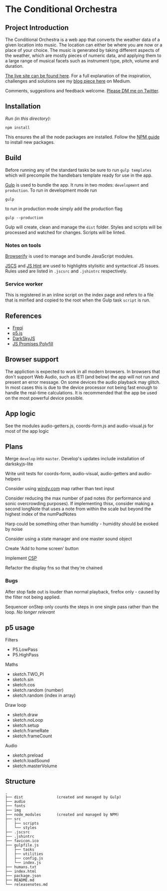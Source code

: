 # The Conditional Orchestra

## Project Introduction
The Conditional Orchestra is a web app that converts the weather data of a given location into music. The location can either be where you are now or a place of your choice. The music is generated by taking different aspects of the weather, which are mostly pieces of numeric data, and applying them to a large range of musical facets such as instrument type, pitch, volume and duration.

[The live site can be found here](https://theconditionalorchestra.com/). For a full explanation of the inspiration, challenges and solutions see my [blog piece here](https://medium.com/@pointbmusic/making-the-conditional-orchestra-df3149b17d23) on Medium.

Comments, suggestions and feedback welcome. [Please DM me on Twitter](https://twitter.com/pointbmusic).

## Installation

*Run (in this directory):*

  `npm install`

This ensures the all the node packages are installed. Follow the [NPM guide](https://docs.npmjs.com/cli/install) to install new packages.

## Build

Before running any of the standard tasks be sure to run `gulp templates` which will precompile the handlebars template ready for use in the app.

[Gulp](https://github.com/gulpjs/gulp/blob/master/docs/getting-started.md) is used to bundle the app. It runs in two modes: `development` and `production`. To run in development mode run 

`gulp`

to run in production mode simply add the production flag

`gulp --production`

Gulp will create, clean and manage the `dist` folder.
Styles and scripts will be processed and watched for changes. Scripts will be linted.

### Notes on tools

[Browserify](http://browserify.org/) is used to manage and bundle JavaScript modules.

[JSCS](http://jscs.info/rules.html) and [JS Hint](http://jshint.com/docs/options/) are used to highlights stylisitic and syntactical JS issues. Rules used are listed in `.jscsrc` and `.jshintrc` respectively.

### Service worker
This is registered in an inline script on the index page and refers to a file that is minfied and copied to the root when the Gulp task `script` is run.

## References

* [Freqi](https://www.npmjs.com/package/freqi)
* [p5.js](http://p5js.org/)
* [DarkSkyJS](https://www.npmjs.com/package/darkskyjs)
* [JS Promises Polyfill](https://www.npmjs.com/package/es6-promise-polyfill)

## Browser support

The appliction is expected to work in all modern browsers. In browsers that don't support Web Audio, such as IE11 (and below) the app will not run and present an error message. On some devices the audio playback may glitch. In most cases this is due to the device processor not being fast enough to handle the real-time calculations. It is recommended that the app be used on the most powerful device possible.

## App logic
See the modules audio-getters.js, coords-form.js and audio-visual.js for most of the app logic

## Plans

Merge `develop` into `master`. Develop's updates include installation of darkskyjs-lite

Write unit tests for coords-form, audio-visual, audio-getters and audio-helpers

Consider using [windy.com](https://www.windy.com/) map rather than text input

Consider reducing the max number of pad notes (for performance and sonic overcrowding purposes). If implementing thisx, consider making a second longNote that uses a note from within the scale but beyond the highest index of the numPadNotes

Harp could be something other than humidity - humidity should be evoked by noise

Consider using a state manager and one master sound object

Create 'Add to home screen' button

Implement [CSP](https://hacks.mozilla.org/2016/02/implementing-content-security-policy/)

Refactor the display fns so that they're chained

### Bugs

After stop fade out is louder than normal playback, firefox only - caused by the filter not being applied.

Sequencer onStep only counts the steps in one single pass rather than the loop. _No longer relevant_

## p5 usage

Filters
 * P5.LowPass
 * P5.HighPass

 Maths
 * sketch.TWO_PI
 * sketch.sin
 * sketch.cos
 * sketch.random (number)
 * sketch.random (index in array)

 Draw loop
 * sketch.draw
 * sketch.noLoop
 * sketch.setup
 * sketch.frameRate
 * sketch.frameCount

 Audio
 * sketch.preload
 * sketch.loadSound
 * sketch.masterVolume

## Structure
	.
	├── dist               (created and managed by Gulp)
	├── audio
	├── fonts
	├── img
	├── node_modules       (created and managed by NPM)
	├── src
	│   ├── scripts
	│   └── styles
	├── .jscsrc
	├── .jshintrc
	├── favicon.ico
	├── gulpfile.js
	│   ├── tasks
	│   ├── utilities
	│   ├── config.js
	│   └── index.js
	├── humans.txt
	├── index.html
	├── package.json
	├── README.md
	└── releasenotes.md